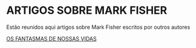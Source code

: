 # ARTIGOS SOBRE MARK FISHER

Estão reunidos aqui artigos sobre Mark Fisher escritos por outros autores

[OS FANTASMAS DE NOSSAS VIDAS](/textos-sobre/2019/os-fantasmas-de-nossas-vidas.html)
